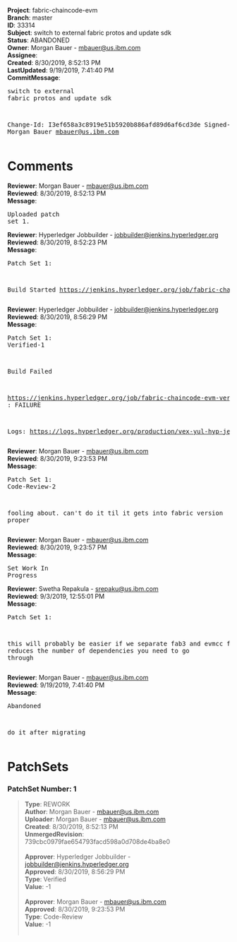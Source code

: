 <strong>Project</strong>: fabric-chaincode-evm<br><strong>Branch</strong>: master<br><strong>ID</strong>: 33314<br><strong>Subject</strong>: switch to external fabric protos and update sdk<br><strong>Status</strong>: ABANDONED<br><strong>Owner</strong>: Morgan Bauer - mbauer@us.ibm.com<br><strong>Assignee</strong>:<br><strong>Created</strong>: 8/30/2019, 8:52:13 PM<br><strong>LastUpdated</strong>: 9/19/2019, 7:41:40 PM<br><strong>CommitMessage</strong>:<br><pre>switch to external fabric protos and update sdk

Change-Id: I3ef658a3c8919e51b5920b886afd89d6af6cd3de
Signed-off-by: Morgan Bauer <mbauer@us.ibm.com>
</pre><h1>Comments</h1><strong>Reviewer</strong>: Morgan Bauer - mbauer@us.ibm.com<br><strong>Reviewed</strong>: 8/30/2019, 8:52:13 PM<br><strong>Message</strong>: <pre>Uploaded patch set 1.</pre><strong>Reviewer</strong>: Hyperledger Jobbuilder - jobbuilder@jenkins.hyperledger.org<br><strong>Reviewed</strong>: 8/30/2019, 8:52:23 PM<br><strong>Message</strong>: <pre>Patch Set 1:

Build Started https://jenkins.hyperledger.org/job/fabric-chaincode-evm-verify-x86_64/442/</pre><strong>Reviewer</strong>: Hyperledger Jobbuilder - jobbuilder@jenkins.hyperledger.org<br><strong>Reviewed</strong>: 8/30/2019, 8:56:29 PM<br><strong>Message</strong>: <pre>Patch Set 1: Verified-1

Build Failed 

https://jenkins.hyperledger.org/job/fabric-chaincode-evm-verify-x86_64/442/ : FAILURE

Logs: https://logs.hyperledger.org/production/vex-yul-hyp-jenkins-3/fabric-chaincode-evm-verify-x86_64/442</pre><strong>Reviewer</strong>: Morgan Bauer - mbauer@us.ibm.com<br><strong>Reviewed</strong>: 8/30/2019, 9:23:53 PM<br><strong>Message</strong>: <pre>Patch Set 1: Code-Review-2

fooling about. can't do it til it gets into fabric version proper</pre><strong>Reviewer</strong>: Morgan Bauer - mbauer@us.ibm.com<br><strong>Reviewed</strong>: 8/30/2019, 9:23:57 PM<br><strong>Message</strong>: <pre>Set Work In Progress</pre><strong>Reviewer</strong>: Swetha Repakula - srepaku@us.ibm.com<br><strong>Reviewed</strong>: 9/3/2019, 12:55:01 PM<br><strong>Message</strong>: <pre>Patch Set 1:

this will probably be easier if we separate fab3 and evmcc first. reduces the number of dependencies you need to go through</pre><strong>Reviewer</strong>: Morgan Bauer - mbauer@us.ibm.com<br><strong>Reviewed</strong>: 9/19/2019, 7:41:40 PM<br><strong>Message</strong>: <pre>Abandoned

do it after migrating</pre><h1>PatchSets</h1><h3>PatchSet Number: 1</h3><blockquote><strong>Type</strong>: REWORK<br><strong>Author</strong>: Morgan Bauer - mbauer@us.ibm.com<br><strong>Uploader</strong>: Morgan Bauer - mbauer@us.ibm.com<br><strong>Created</strong>: 8/30/2019, 8:52:13 PM<br><strong>UnmergedRevision</strong>: 739cbc0979fae654793facd598a0d708de4ba8e0<br><br><strong>Approver</strong>: Hyperledger Jobbuilder - jobbuilder@jenkins.hyperledger.org<br><strong>Approved</strong>: 8/30/2019, 8:56:29 PM<br><strong>Type</strong>: Verified<br><strong>Value</strong>: -1<br><br><strong>Approver</strong>: Morgan Bauer - mbauer@us.ibm.com<br><strong>Approved</strong>: 8/30/2019, 9:23:53 PM<br><strong>Type</strong>: Code-Review<br><strong>Value</strong>: -1<br><br></blockquote>